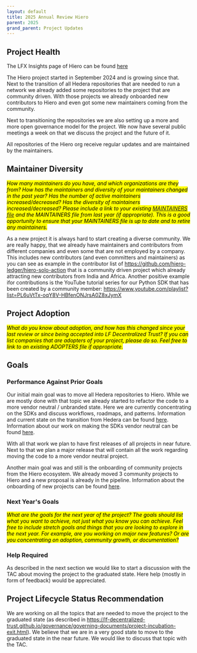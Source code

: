 ```yaml
---
layout: default
title: 2025 Annual Review Hiero
parent: 2025
grand_parent: Project Updates
---
```


## Project Health

The LFX Insights page of Hiero can be found [here](https://insights.lfx.linuxfoundation.org/foundation/lf-decentralized-trust/overview/github?project=hiero)

The Hiero project started in September 2024 and is growing since that.
Next to the transition of all Hedera repositories that are needed to run a network we already added some repositories to the project that are community driven.
With those projects we already onboarded new contributors to Hiero and even got some new maintainers coming from the community.

Next to transitioning the repositories we are also setting up a more and more open governance model for the project.
We now have several public meetings a week on that we discuss the project and the future of it.

All repositories of the Hiero org receive regular updates and are maintained by the maintainers.

## Maintainer Diversity

<mark>_How many maintainers do you have, and which organizations are they from? How has the maintainers and diversity of your maintainers changed in the past year? Has the number of active maintainers increased/decreased? Has the diversity of maintainers increased/decreased? Please include a link to your existing [MAINTAINERS file](../guidelines/MAINTAINERS-guidelines.md) and the MAINTAINERS file from last year (if appropriate). This is a good opportunity to ensure that your MAINTAINERS file is up to date and to retire any maintainers._
</mark>

As a new project it is always hard to start creating a diverse community.
We are really happy, that we already have maintainers and contributors from different companies and even some that are not employed by a company.
This includes new contributors (and even committers and maintainers) as you can see as example in the contributor list of https://github.com/hiero-ledger/hiero-solo-action that is a community driven project which already attracting new contributors from India and Africa.
Another positive example ifor contributions is the YouTube tutorial series for our Python SDK that has been created by a community member: https://www.youtube.com/playlist?list=PL6uVtTx-oqY8V-HBfenONJrsA0Z8xJymX

## Project Adoption

<mark>_What do you know about adoption, and how has this changed since your last review or since being accepted into LF Decentralized Trust? If you can list companies that are adopters of your project, please do so. Feel free to link to an existing ADOPTERS file if appropriate._
</mark>

## Goals

### Performance Against Prior Goals

Our initial main goal was to move all Hedera repositories to Hiero.
While we are mostly done with that topic we already started to refactor the code to a more vendor neutral / unbranded state.
Here we are currently concentrating on the SDKs and discuss workflows, roadmaps, and patterns.
Information and current state on the transition from Hedera can be found [here](https://github.com/hiero-ledger/hiero/blob/main/transition.md).
Information about our work on making the SDKs vendor neutral can be found [here](https://github.com/hiero-ledger/hiero/blob/main/blog/2025-03-17-sdk-workflows.md).

With all that work we plan to have first releases of all projects in near future.
Next to that we plan a major release that will contain all the work regarding moving the code to a more vendor neutral project.

Another main goal was and still is the onboarding of community projects from the Hiero ecosystem.
We already moved 3 community projects to Hiero and a new proposal is already in the pipeline.
Information about the onboarding of new projects can be found [here](https://github.com/hiero-ledger/hiero/blob/main/community-transition.md).

### Next Year's Goals

<mark>_What are the goals for the next year of the project? The goals should list what you want to achieve, not just what you know you can achieve. Feel free to include stretch goals and things that you are looking to explore in the next year. For example, are you working on major new features? Or are you concentrating on adoption, community growth, or documentation?_
</mark>

### Help Required

As described in the next section we would like to start a discussion with the TAC about moving the project to the graduated state.
Here help (mostly in form of feedback) would be appreciated.

## Project Lifecycle Status Recommendation

We are working on all the topics that are needed to move the project to the graduated state (as described in https://lf-decentralized-trust.github.io/governance/governing-documents/project-incubation-exit.html).
We believe that we are in a very good state to move to the graduated state in the near future.
We would like to discuss that topic with the TAC.
